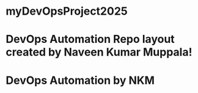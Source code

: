# myDevOpsProject2025
# DevOps Automation Repo layout created by Naveen Kumar Muppala!
# DevOps Automation by NKM
